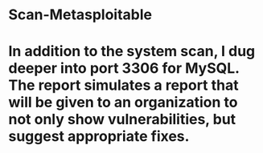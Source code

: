 # Scan-Metasploitable
# In addition to the system scan, I dug deeper into port 3306 for MySQL. The report simulates a report that will be given to an organization to not only show vulnerabilities, but suggest appropriate fixes.
